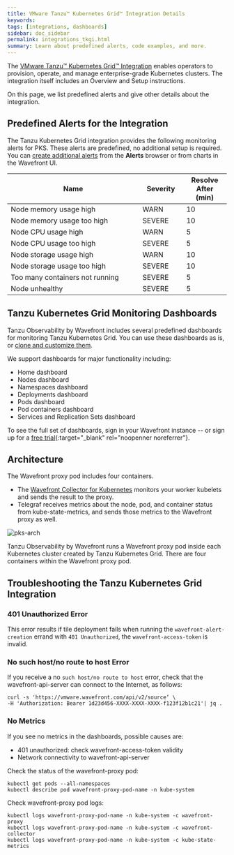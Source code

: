 ```yaml
---
title: VMware Tanzu™ Kubernetes Grid™ Integration Details
keywords:
tags: [integrations, dashboards]
sidebar: doc_sidebar
permalink: integrations_tkgi.html
summary: Learn about predefined alerts, code examples, and more.
---
```

The [VMware Tanzu™ Kubernetes Grid™ Integration](tkgi.html) enables operators to provision, operate, and manage enterprise-grade Kubernetes clusters. The integration itself includes an Overview and Setup instructions.

On this page, we list predefined alerts and give other details about the integration.

## Predefined Alerts for the Integration

The Tanzu Kubernetes Grid integration provides the following monitoring alerts for PKS. These alerts are predefined, no additional setup is required. You can [create additional alerts](alerts.html#creating-an-alert) from the **Alerts** browser or from charts in the Wavefront UI.

<table>
<tbody>
<thead>
<tr><th width="60%">Name</th><th width="20%">Severity</th><th width="20%">Resolve After (min)</th></tr>
</thead>
<tr>
<td>Node memory usage high</td>
<td>WARN</td>
<td>10</td></tr>
<tr>
<td>Node memory usage too high</td>
<td>SEVERE</td>
<td>10</td></tr>
<tr>
<td>Node CPU usage high</td>
<td>WARN</td>
<td>5</td></tr>
<tr>
<td>Node CPU usage too high</td>
<td>SEVERE</td>
<td>5</td></tr>
<tr>
<td>Node storage usage high</td>
<td>WARN</td>
<td>10</td></tr>
<tr>
<td>Node storage usage too high</td>
<td>SEVERE</td>
<td>10</td></tr>
<tr>
<td>Too many containers not running</td>
<td>SEVERE</td>
<td>5</td></tr>
<tr>
<td>Node unhealthy</td>
<td>SEVERE</td>
<td>5</td></tr>
</tbody>
</table>


## Tanzu Kubernetes Grid Monitoring Dashboards

Tanzu Observability by Wavefront includes several predefined dashboards for monitoring Tanzu Kubernetes Grid. You can use these dashboards as is, or [clone and customize them](ui_dashboards.html).

We support dashboards for major functionality including:
* Home dashboard
* Nodes dashboard
* Namespaces dashboard
* Deployments dashboard
* Pods dashboard
* Pod containers dashboard
* Services and Replication Sets dashboard

To see the full set of dashboards, sign in your Wavefront instance -- or sign up for a [free trial](http://wavefront.com/sign-up/?utm_source=docs.vmware.com&utm_medium=referral&utm_campaign=docs-front-page){:target="_blank" rel="noopenner noreferrer"}.


## Architecture

The Wavefront proxy pod includes four containers.
* The [Wavefront Collector for Kubernetes](https://github.com/wavefrontHQ/wavefront-kubernetes-collector)  monitors your worker kubelets and sends the result to the proxy.
* Telegraf receives metrics about the node, pod, and container status from kube-state-metrics, and sends those metrics to the Wavefront proxy as well.

![pks-arch](images/pks-architecture-rev.png)

Tanzu Observability by Wavefront runs a Wavefront proxy pod inside each Kubernetes cluster created by Tanzu Kubernetes Grid. There are four containers within the Wavefront proxy pod.


## Troubleshooting the Tanzu Kubernetes Grid Integration

### 401 Unauthorized Error

This error results if tile deployment fails when running the `wavefront-alert-creation` errand with `401 Unauthorized`, the `wavefront-access-token` is invalid.

### No such host/no route to host Error

If you receive a no `such host/no route to host` error, check that the wavefront-api-server can connect to the Internet, as follows:

```
curl -s 'https://vmware.wavefront.com/api/v2/source‘ \
-H 'Authorization: Bearer 1d23d456-XXXX-XXXX-XXXX-f123f12b1c21'| jq .
```
### No Metrics

If you see  no metrics in the dashboards, possible causes are:
- 401 unauthorized: check wavefront-access-token validity
- Network connectivity to wavefront-api-server

Check the status of the wavefront-proxy pod:
```
kubectl get pods --all-namespaces
kubectl describe pod wavefront-proxy-pod-name -n kube-system
```

Check wavefront-proxy pod logs:
```
kubectl logs wavefront-proxy-pod-name -n kube-system -c wavefront-proxy
kubectl logs wavefront-proxy-pod-name -n kube-system -c wavefront-collector
kubectl logs wavefront-proxy-pod-name -n kube-system -c kube-state-metrics
```
